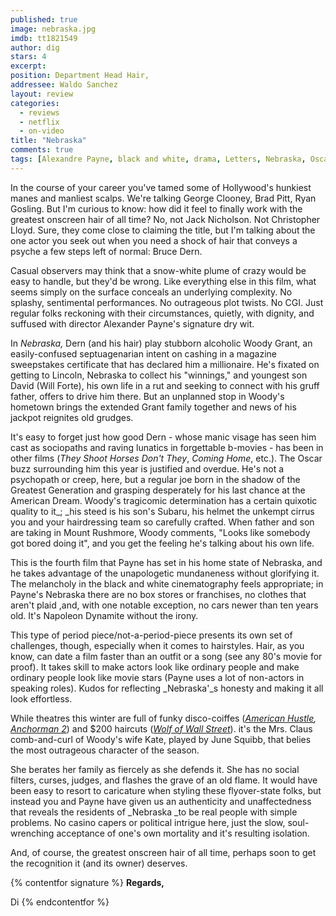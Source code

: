 ```yaml
---
published: true
image: nebraska.jpg
imdb: tt1821549
author: dig 
stars: 4
excerpt: 
position: Department Head Hair,
addressee: Waldo Sanchez
layout: review
categories:
  - reviews
  - netflix
  - on-video
title: "Nebraska"
comments: true
tags: [Alexandre Payne, black and white, drama, Letters, Nebraska, Oscars 2014]
---
```

In the course of your career you've tamed some of Hollywood's hunkiest manes and manliest scalps. We're talking George Clooney, Brad Pitt, Ryan Gosling. But I'm curious to know: how did it feel to finally work with the greatest onscreen hair of all time? No, not Jack Nicholson. Not Christopher Lloyd. Sure, they come close to claiming the title, but I'm talking about the one actor you seek out when you need a shock of hair that conveys a psyche a few steps left of normal: Bruce Dern.

Casual observers may think that a snow-white plume of crazy would be easy to handle, but they'd be wrong. Like everything else in this film, what seems simply on the surface conceals an underlying complexity. No splashy, sentimental performances. No outrageous plot twists. No CGI. Just regular folks reckoning with their circumstances, quietly, with dignity, and suffused with director Alexander Payne's signature dry wit.

In _Nebraska,_ Dern (and his hair) play stubborn alcoholic Woody Grant, an easily-confused septuagenarian intent on cashing in a magazine sweepstakes certificate that has declared him a millionaire. He's fixated on getting to Lincoln, Nebraska to collect his "winnings," and youngest son David (Will Forte), his own life in a rut and seeking to connect with his gruff father, offers to drive him there. But an unplanned stop in Woody's hometown brings the extended Grant family together and news of his jackpot reignites old grudges.

It's easy to forget just how good Dern - whose manic visage has seen him cast as sociopaths and raving lunatics in forgettable b-movies - has been in other films (_They Shoot Horses Don't They_, _Coming Home_, etc.). The Oscar buzz surrounding him this year is justified and overdue. He's not a psychopath or creep, here, but a regular joe born in the shadow of the Greatest Generation and grasping desperately for his last chance at the American Dream. Woody's tragicomic determination has a certain quixotic quality to it_; _his steed is his son's Subaru, his helmet the unkempt cirrus you and your hairdressing team so carefully crafted. When father and son are taking in Mount Rushmore, Woody comments, "Looks like somebody got bored doing it", and you get the feeling he's talking about his own life.

This is the fourth film that Payne has set in his home state of Nebraska, and he takes advantage of the unapologetic mundaneness without glorifying it. The melancholy in the black and white cinematography feels appropriate; in Payne's Nebraska there are no box stores or franchises, no clothes that aren't plaid ,and, with one notable exception, no cars newer than ten years old. It's Napoleon Dynamite without the irony.

This type of period piece/not-a-period-piece presents its own set of challenges, though, especially when it comes to hairstyles. Hair, as you know, can date a film faster than an outfit or a song (see any 80's movie for proof). It takes skill to make actors look like ordinary people and make ordinary people look like movie stars (Payne uses a lot of non-actors in speaking roles).  Kudos for reflecting _Nebraska'_s honesty and making it all look effortless.

While theatres this winter are full of funky disco-coiffes (_[American Hustle][3], [Anchorman 2][4]_) and $200 haircuts (_[Wolf of Wall Street][5]_). it's the Mrs. Claus comb-and-curl of Woody's wife Kate, played by June Squibb, that belies the most outrageous character of the season.

   [3]: /content/2013/12/31/american-hustle.html
   [4]: /content/2013/12/20/anchorman-2-the-legend-continues.html
   [5]: /content/2014/1/7/the-wolf-of-wall-street.html

She berates her family as fiercely as she defends it. She has no social filters, curses, judges, and flashes the grave of an old flame. It would have been easy to resort to caricature when styling these flyover-state folks, but instead you and Payne have given us an authenticity and unaffectedness that reveals the residents of _Nebraska _to be real people with simple problems. No casino capers or political intrigue here, just the slow, soul-wrenching acceptance of one's own mortality and it's resulting isolation.

And, of course, the greatest onscreen hair of all time, perhaps soon to get the recognition it (and its owner) deserves.

{% contentfor signature %}
**Regards,**

Di
{% endcontentfor %}